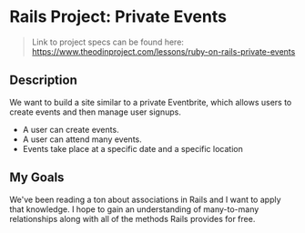 # Rails Project: Private Events

> Link to project specs can be found here:  
> https://www.theodinproject.com/lessons/ruby-on-rails-private-events

## Description

We want to build a site similar to a private Eventbrite, which allows users to create events and then manage user signups.

* A user can create events.
* A user can attend many events.
* Events take place at a specific date and a specific location

## My Goals

We've been reading a ton about associations in Rails and I want to apply that knowledge. I hope to gain an understanding of many-to-many relationships along with all of the methods Rails provides for free.
